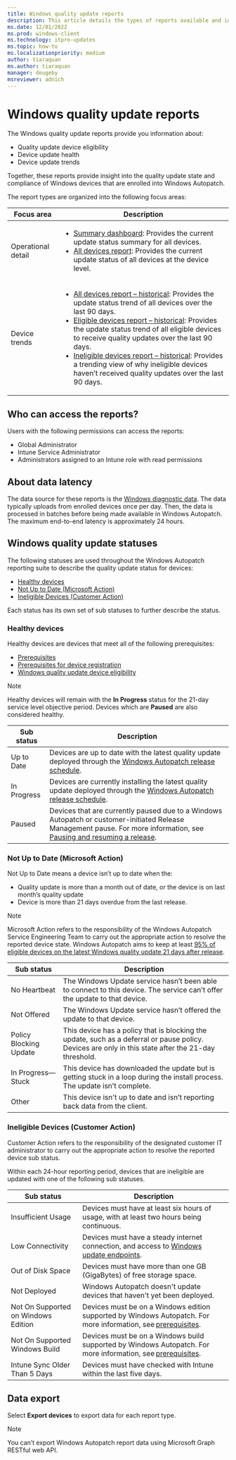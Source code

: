 ```yaml
---
title: Windows quality update reports
description: This article details the types of reports available and info about update device eligibility, device update health, device update trends in Windows Autopatch 
ms.date: 12/01/2022
ms.prod: windows-client
ms.technology: itpro-updates
ms.topic: how-to
ms.localizationpriority: medium
author: tiaraquan
ms.author: tiaraquan
manager: dougeby
msreviewer: adnich
---
```


# Windows quality update reports

The Windows quality update reports provide you information about:

- Quality update device eligibility
- Device update health
- Device update trends  

Together, these reports provide insight into the quality update state and compliance of Windows devices that are enrolled into Windows Autopatch.  

The report types are organized into the following focus areas:

| Focus area | Description |
| ----- | ----- |
| Operational detail | <ul><li>[Summary dashboard](windows-autopatch-wqu-summary-dashboard.md): Provides the current update status summary for all devices.</li><li>[All devices report](windows-autopatch-wqu-all-devices-report.md): Provides the current update status of all devices at the device level.</li></ul> |
| Device trends | <ul><li>[All devices report – historical](windows-autopatch-wqu-all-devices-historical-report.md): Provides the update status trend of all devices over the last 90 days.</li><li>[Eligible devices report – historical](windows-autopatch-wqu-eligible-devices-historical-report.md): Provides the update status trend of all eligible devices to receive quality updates over the last 90 days.</li><li>[Ineligible devices report – historical](windows-autopatch-wqu-ineligible-devices-historical-report.md): Provides a trending view of why ineligible devices haven’t received quality updates over the last 90 days.</li></ul> |

## Who can access the reports?

Users with the following permissions can access the reports:

- Global Administrator
- Intune Service Administrator
- Administrators assigned to an Intune role with read permissions

## About data latency

The data source for these reports is the [Windows diagnostic data](../references/windows-autopatch-privacy.md#microsoft-windows-1011-diagnostic-data). The data typically uploads from enrolled devices once per day. Then, the data is processed in batches before being made available in Windows Autopatch. The maximum end-to-end latency is approximately 24 hours.

## Windows quality update statuses

The following statuses are used throughout the Windows Autopatch reporting suite to describe the quality update status for devices:  

- [Healthy devices](#healthy-devices)
- [Not Up to Date (Microsoft Action)](#not-up-to-date-microsoft-action)
- [Ineligible Devices (Customer Action)](#ineligible-devices-customer-action)

Each status has its own set of sub statuses to further describe the status.

### Healthy devices

Healthy devices are devices that meet all of the following prerequisites:

- [Prerequisites](../prepare/windows-autopatch-prerequisites.md)
- [Prerequisites for device registration](../deploy/windows-autopatch-register-devices.md#prerequisites-for-device-registration)
- [Windows quality update device eligibility](../operate/windows-autopatch-wqu-overview.md#device-eligibility)

> [!NOTE]
> Healthy devices will remain with the **In Progress** status for the 21-day service level objective period. Devices which are **Paused** are also considered healthy.

| Sub status | Description |
| ----- | ----- |
| Up to Date | Devices are up to date with the latest quality update deployed through the [Windows Autopatch release schedule](../operate/windows-autopatch-wqu-overview.md#windows-quality-update-releases). |
| In Progress | Devices are currently installing the latest quality update deployed through the [Windows Autopatch release schedule](../operate/windows-autopatch-wqu-overview.md#windows-quality-update-releases). |
| Paused | Devices that are currently paused due to a Windows Autopatch or customer-initiated Release Management pause. For more information, see [Pausing and resuming a release](../operate/windows-autopatch-wqu-overview.md#pausing-and-resuming-a-release). |

### Not Up to Date (Microsoft Action)

Not Up to Date means a device isn’t up to date when the:

- Quality update is more than a month out of date, or the device is on last month’s quality update  
- Device is more than 21 days overdue from the last release.

> [!NOTE]
> Microsoft Action refers to the responsibility of the Windows Autopatch Service Engineering Team to carry out the appropriate action to resolve the reported device state. Windows Autopatch aims to keep at least [95% of eligible devices on the latest Windows quality update 21 days after release](../operate/windows-autopatch-wqu-overview.md#service-level-objective).

| Sub status | Description |
| ----- | ----- |
| No Heartbeat | The Windows Update service hasn’t been able to connect to this device. The service can’t offer the update to that device. |
| Not Offered | The Windows Update service hasn’t offered the update to that device. |
| Policy Blocking Update | This device has a policy that is blocking the update, such as a deferral or pause policy. Devices are only in this state after the 21-day threshold. |
| In Progress—Stuck | This device has downloaded the update but is getting stuck in a loop during the install process. The update isn’t complete. |
| Other | This device isn't up to date and isn’t reporting back data from the client. |

### Ineligible Devices (Customer Action)

Customer Action refers to the responsibility of the designated customer IT administrator to carry out the appropriate action to resolve the reported device sub status.  

Within each 24-hour reporting period, devices that are ineligible are updated with one of the following sub statuses.

| Sub status | Description |
| ----- | ----- |
| Insufficient Usage | Devices must have at least six hours of usage, with at least two hours being continuous. |
| Low Connectivity | Devices must have a steady internet connection, and access to [Windows update endpoints](../prepare/windows-autopatch-configure-network.md). |
| Out of Disk Space | Devices must have more than one GB (GigaBytes) of free storage space. |
| Not Deployed | Windows Autopatch doesn't update devices that haven't yet been deployed. |
| Not On Supported on Windows Edition | Devices must be on a Windows edition supported by Windows Autopatch. For more information, see [prerequisites](../prepare/windows-autopatch-prerequisites.md). |
| Not On Supported Windows Build | Devices must be on a Windows build supported by Windows Autopatch. For more information, see [prerequisites](../prepare/windows-autopatch-prerequisites.md). |
| Intune Sync Older Than 5 Days | Devices must have checked with Intune within the last five days. |

## Data export

Select **Export devices** to export data for each report type.  

> [!NOTE]
> You can’t export Windows Autopatch report data using Microsoft Graph RESTful web API.
